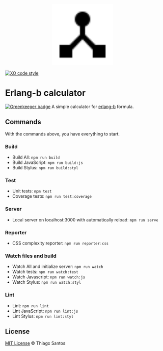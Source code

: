 <p align="center">
  <img src="https://github.com/thiamsantos/erlang-b-calculator/raw/gh-pages/icons/logo.svg" width="200" height="200" alt="erlang-b">
</p>

[![XO code style](https://img.shields.io/badge/code_style-XO-5ed9c7.svg)](https://github.com/sindresorhus/xo)

# Erlang-b calculator

[![Greenkeeper badge](https://badges.greenkeeper.io/thiamsantos/erlang-b-calculator.svg)](https://greenkeeper.io/)
A simple calculator for [erlang-b]("https://en.wikipedia.org/wiki/Erlang_(unit)#Erlang_B_formula") formula.

## Commands
With the commands above, you have everything to start.

### Build
- Build All: `npm run build`
- Build JavaScript: `npm run build:js`
- Build Stylus: `npm run build:styl`

### Test
- Unit tests: `npm test`
- Coverage tests: `npm run test:coverage`

### Server
- Local server on localhost:3000 with automatically reload: `npm run serve`

### Reporter
- CSS complexity reporter: `npm run reporter:css`

### Watch files and build
- Watch All and initialize server: `npm run watch`
- Watch tests: `npm run watch:test`
- Watch Javascript: `npm run watch:js`
- Watch Stylus: `npm run watch:styl`

### Lint
- Lint: `npm run lint`
- Lint JavaScript: `npm run lint:js`
- Lint Stylus: `npm run lint:styl`

## License
[MIT License](https://opensource.org/licenses/MIT) &copy; Thiago Santos
